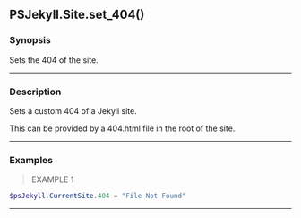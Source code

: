 PSJekyll.Site.set_404()
-----------------------

### Synopsis
Sets the 404 of the site.

---

### Description

Sets a custom 404 of a Jekyll site.  

This can be provided by a 404.html file in the root of the site.

---

### Examples
> EXAMPLE 1

```PowerShell
$psJekyll.CurrentSite.404 = "File Not Found"
```

---
